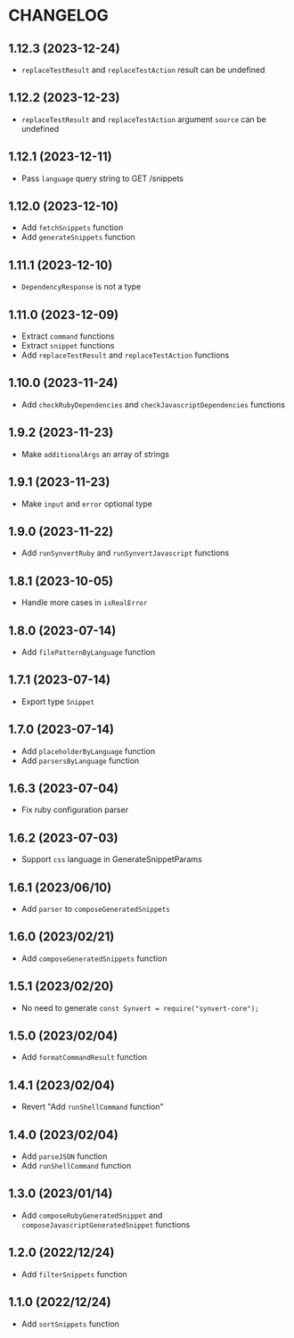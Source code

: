 # CHANGELOG

## 1.12.3 (2023-12-24)

* `replaceTestResult` and `replaceTestAction` result can be undefined

## 1.12.2 (2023-12-23)

* `replaceTestResult` and `replaceTestAction` argument `source` can be undefined

## 1.12.1 (2023-12-11)

* Pass `language` query string to GET /snippets

## 1.12.0 (2023-12-10)

* Add `fetchSnippets` function
* Add `generateSnippets` function

## 1.11.1 (2023-12-10)

* `DependencyResponse` is not a type

## 1.11.0 (2023-12-09)

* Extract `command` functions
* Extract `snippet` functions
* Add `replaceTestResult` and `replaceTestAction` functions

## 1.10.0 (2023-11-24)

* Add `checkRubyDependencies` and `checkJavascriptDependencies` functions

## 1.9.2 (2023-11-23)

* Make `additionalArgs` an array of strings

## 1.9.1 (2023-11-23)

* Make `input` and `error` optional type

## 1.9.0 (2023-11-22)

* Add `runSynvertRuby` and `runSynvertJavascript` functions

## 1.8.1 (2023-10-05)

* Handle more cases in `isRealError`

## 1.8.0 (2023-07-14)

* Add `filePatternByLanguage` function

## 1.7.1 (2023-07-14)

* Export type `Snippet`

## 1.7.0 (2023-07-14)

* Add `placeholderByLanguage` function
* Add `parsersByLanguage` function

## 1.6.3 (2023-07-04)

* Fix ruby configuration parser

## 1.6.2 (2023-07-03)

* Support `css` language in GenerateSnippetParams

## 1.6.1 (2023/06/10)

* Add `parser` to `composeGeneratedSnippets`

## 1.6.0 (2023/02/21)

* Add `composeGeneratedSnippets` function

## 1.5.1 (2023/02/20)

* No need to generate `const Synvert = require("synvert-core");`

## 1.5.0 (2023/02/04)

* Add `formatCommandResult` function

## 1.4.1 (2023/02/04)

* Revert "Add `runShellCommand` function"

## 1.4.0 (2023/02/04)

* Add `parseJSON` function
* Add `runShellCommand` function

## 1.3.0 (2023/01/14)

* Add `composeRubyGeneratedSnippet` and `composeJavascriptGeneratedSnippet` functions

## 1.2.0 (2022/12/24)

* Add `filterSnippets` function

## 1.1.0 (2022/12/24)

* Add `sortSnippets` function
